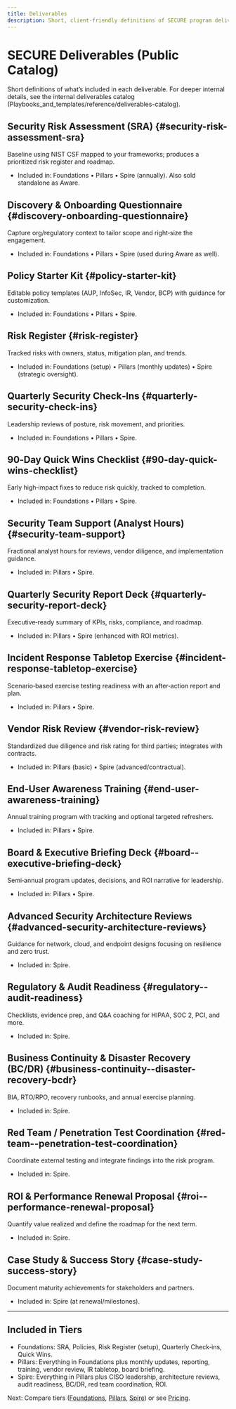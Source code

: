 ```yaml
---
title: Deliverables
description: Short, client-friendly definitions of SECURE program deliverables with tier availability.
---
```


# SECURE Deliverables (Public Catalog)

Short definitions of what’s included in each deliverable. For deeper internal details, see the internal deliverables catalog (Playbooks_and_templates/reference/deliverables-catalog).

## Security Risk Assessment (SRA) {#security-risk-assessment-sra}
Baseline using NIST CSF mapped to your frameworks; produces a prioritized risk register and roadmap.
- Included in: Foundations • Pillars • Spire (annually). Also sold standalone as Aware.

## Discovery & Onboarding Questionnaire {#discovery-onboarding-questionnaire}
Capture org/regulatory context to tailor scope and right‑size the engagement.
- Included in: Foundations • Pillars • Spire (used during Aware as well).

## Policy Starter Kit {#policy-starter-kit}
Editable policy templates (AUP, InfoSec, IR, Vendor, BCP) with guidance for customization.
- Included in: Foundations • Pillars • Spire.

## Risk Register {#risk-register}
Tracked risks with owners, status, mitigation plan, and trends.
- Included in: Foundations (setup) • Pillars (monthly updates) • Spire (strategic oversight).

## Quarterly Security Check‑Ins {#quarterly-security-check-ins}
Leadership reviews of posture, risk movement, and priorities.
- Included in: Foundations • Pillars • Spire.

## 90‑Day Quick Wins Checklist {#90-day-quick-wins-checklist}
Early high‑impact fixes to reduce risk quickly, tracked to completion.
- Included in: Foundations • Pillars • Spire.

## Security Team Support (Analyst Hours) {#security-team-support}
Fractional analyst hours for reviews, vendor diligence, and implementation guidance.
- Included in: Pillars • Spire.

## Quarterly Security Report Deck {#quarterly-security-report-deck}
Executive‑ready summary of KPIs, risks, compliance, and roadmap.
- Included in: Pillars • Spire (enhanced with ROI metrics).

## Incident Response Tabletop Exercise {#incident-response-tabletop-exercise}
Scenario‑based exercise testing readiness with an after‑action report and plan.
- Included in: Pillars • Spire.

## Vendor Risk Review {#vendor-risk-review}
Standardized due diligence and risk rating for third parties; integrates with contracts.
- Included in: Pillars (basic) • Spire (advanced/contractual).

## End‑User Awareness Training {#end-user-awareness-training}
Annual training program with tracking and optional targeted refreshers.
- Included in: Pillars • Spire.

## Board & Executive Briefing Deck {#board--executive-briefing-deck}
Semi‑annual program updates, decisions, and ROI narrative for leadership.
- Included in: Pillars • Spire.

## Advanced Security Architecture Reviews {#advanced-security-architecture-reviews}
Guidance for network, cloud, and endpoint designs focusing on resilience and zero trust.
- Included in: Spire.

## Regulatory & Audit Readiness {#regulatory--audit-readiness}
Checklists, evidence prep, and Q&A coaching for HIPAA, SOC 2, PCI, and more.
- Included in: Spire.

## Business Continuity & Disaster Recovery (BC/DR) {#business-continuity--disaster-recovery-bcdr}
BIA, RTO/RPO, recovery runbooks, and annual exercise planning.
- Included in: Spire.

## Red Team / Penetration Test Coordination {#red-team--penetration-test-coordination}
Coordinate external testing and integrate findings into the risk program.
- Included in: Spire.

## ROI & Performance Renewal Proposal {#roi--performance-renewal-proposal}
Quantify value realized and define the roadmap for the next term.
- Included in: Spire.

## Case Study & Success Story {#case-study-success-story}
Document maturity achievements for stakeholders and partners.
- Included in: Spire (at renewal/milestones).

---

## Included in Tiers
- Foundations: SRA, Policies, Risk Register (setup), Quarterly Check‑ins, Quick Wins.
- Pillars: Everything in Foundations plus monthly updates, reporting, training, vendor review, IR tabletop, board briefing.
- Spire: Everything in Pillars plus CISO leadership, architecture reviews, audit readiness, BC/DR, red team coordination, ROI.

Next: Compare tiers ([Foundations](/tiers/foundations/), [Pillars](/tiers/pillars/), [Spire](/tiers/spire/)) or see [Pricing](/pricing/).
